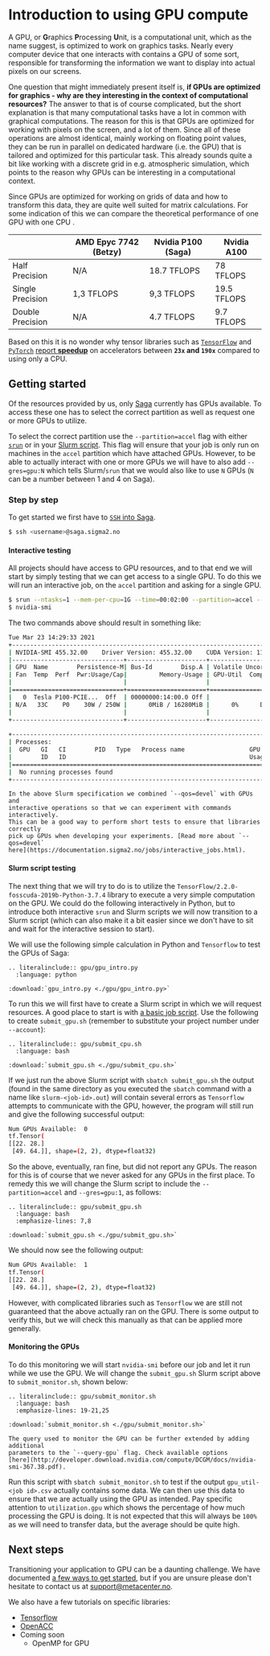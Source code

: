 # Introduction to using GPU compute

A GPU, or **G**raphics **P**rocessing **U**nit, is a computational unit, which
as the name suggest, is optimized to work on graphics tasks. Nearly every
computer device that one interacts with contains a GPU of some sort, responsible
for transforming the information we want to display into actual pixels on our
screens.

One question that might immediately present itself is, **if GPUs are optimized
for graphics - why are they interesting in the context of computational
resources?** The answer to that is of course complicated, but the short
explanation is that many computational tasks have a lot in common with
graphical computations. The reason for this is that GPUs are optimized for
working with pixels on the screen, and a lot of them. Since all of these
operations are almost identical, mainly working on floating point values, they
can be run in parallel on dedicated hardware (i.e. the GPU) that is tailored and
optimized for this particular task. This already sounds quite a bit like working
with a discrete grid in e.g. atmospheric simulation, which points to the reason
why GPUs can be interesting in a computational context.

Since GPUs are optimized for working on grids of data and how to transform this
data, they are quite well suited for matrix calculations. For some indication of
this we can compare the theoretical performance of one GPU with one CPU
.

| | AMD Epyc 7742 (Betzy) | Nvidia P100 (Saga) | Nvidia A100 |
|-|-----------------------|--------------------|-------------|
| Half Precision | N/A | 18.7 TFLOPS | 78 TFLOPS |
| Single Precision | 1,3 TFLOPS | 9,3 TFLOPS | 19.5 TFLOPS |
| Double Precision | N/A | 4.7 TFLOPS | 9.7 TFLOPS |

Based on this it is no wonder why tensor libraries such as
[`TensorFlow`](https://www.tensorflow.org/) and [`PyTorch`](https://pytorch.org/)
[report **speedup**](https://blog.tensorflow.org/2018/04/speed-up-tensorflow-inference-on-gpus-tensorRT.html)
on accelerators between **`23x` and `190x`** compared to using only a CPU.

## Getting started
Of the resources provided by us, only
[Saga](https://documentation.sigma2.no/jobs/job_types/saga_job_types.html#job-type-saga-accel)
currently has GPUs available. To access these one has to select the correct
partition as well as request one or more GPUs to utilize.

To select the correct partition use the `--partition=accel` flag with either
[`srun`](https://documentation.sigma2.no/jobs/interactive_jobs.html) or in your
[Slurm script](https://documentation.sigma2.no/jobs/job_scripts.html). This flag
will ensure that your job is only run on machines in the `accel` partition which
have attached GPUs. However, to be able to actually interact with one or more
GPUs we will have to also add `--gres=gpu:N` which tells Slurm/`srun` that we
would also like to use `N` GPUs (`N` can be a number between 1 and 4 on Saga).

### Step by step
To get started we first have to [`SSH` into
Saga](https://documentation.sigma2.no/getting_started/create_ssh_keys.html).

```bash
$ ssh <username>@saga.sigma2.no
```

#### Interactive testing
All projects should have access to GPU resources, and to that end we will start
by simply testing that we can get access to a single GPU. To do this we will run
an interactive job, on the `accel` partition and asking for a single GPU.

```bash
$ srun --ntasks=1 --mem-per-cpu=1G --time=00:02:00 --partition=accel --gres=gpu:1 --qos=devel --account=<your project number> --pty bash -i
$ nvidia-smi
```

The two commands above should result in something like:

```bash
Tue Mar 23 14:29:33 2021                                                       
+-----------------------------------------------------------------------------+
| NVIDIA-SMI 455.32.00    Driver Version: 455.32.00    CUDA Version: 11.1     |
|-------------------------------+----------------------+----------------------+
| GPU  Name        Persistence-M| Bus-Id        Disp.A | Volatile Uncorr. ECC |
| Fan  Temp  Perf  Pwr:Usage/Cap|         Memory-Usage | GPU-Util  Compute M. |
|                               |                      |               MIG M. |
|===============================+======================+======================|
|   0  Tesla P100-PCIE...  Off  | 00000000:14:00.0 Off |                    0 |
| N/A   33C    P0    30W / 250W |      0MiB / 16280MiB |      0%      Default |
|                               |                      |                  N/A |
+-------------------------------+----------------------+----------------------+
                                                                               
+-----------------------------------------------------------------------------+
| Processes:                                                                  |
|  GPU   GI   CI        PID   Type   Process name                  GPU Memory |
|        ID   ID                                                   Usage      |
|=============================================================================|
|  No running processes found                                                 |
+-----------------------------------------------------------------------------+
```

```{note}
In the above Slurm specification we combined `--qos=devel` with GPUs and
interactive operations so that we can experiment with commands interactively.
This can be a good way to perform short tests to ensure that libraries correctly
pick up GPUs when developing your experiments. [Read more about `--qos=devel`
here](https://documentation.sigma2.no/jobs/interactive_jobs.html).
```

#### Slurm script testing
The next thing that we will try to do is to utilize the
`TensorFlow/2.2.0-fosscuda-2019b-Python-3.7.4` library to execute a very simple
computation on the GPU. We could do the following interactively in Python, but
to introduce both interactive `srun` and Slurm scripts we will now transition to
a Slurm script (which can also make it a bit easier since we don't have to sit
and wait for the interactive session to start).

We will use the following simple calculation in Python and `Tensorflow` to test
the GPUs of Saga:

```{eval-rst} 
.. literalinclude:: gpu/gpu_intro.py
  :language: python
```

```{eval-rst} 
:download:`gpu_intro.py <./gpu/gpu_intro.py>`
```

To run this we will first have to create a Slurm script in which we will request
resources. A good place to start is with [a basic job
script](https://documentation.sigma2.no/jobs/job_scripts.html#job-script-basics).
Use the following to create `submit_gpu.sh` (remember to substitute your project
number under `--account`):

```{eval-rst} 
.. literalinclude:: gpu/submit_cpu.sh
  :language: bash
```
```{eval-rst} 
:download:`submit_gpu.sh <./gpu/submit_cpu.sh>`
```

If we just run the above Slurm script with `sbatch submit_gpu.sh` the output
(found in the same directory as you executed the `sbatch` command with a name
like `slurm-<job-id>.out`) will contain several errors as `Tensorflow` attempts
to communicate with the GPU, however, the program will still run and give the
following successful output:

```bash
Num GPUs Available:  0                   
tf.Tensor(                               
[[22. 28.]                               
 [49. 64.]], shape=(2, 2), dtype=float32)
```

So the above, eventually, ran fine, but did not report any GPUs. The reason for
this is of course that we never asked for any GPUs in the first place. To remedy
this we will change the Slurm script to include the `--partition=accel` and
`--gres=gpu:1`, as follows:

```{eval-rst} 
.. literalinclude:: gpu/submit_gpu.sh
  :language: bash
  :emphasize-lines: 7,8
```
```{eval-rst} 
:download:`submit_gpu.sh <./gpu/submit_gpu.sh>`
```

We should now see the following output:

```bash
Num GPUs Available:  1                    
tf.Tensor(                                
[[22. 28.]                                
 [49. 64.]], shape=(2, 2), dtype=float32) 
```

However, with complicated libraries such as `Tensorflow` we are still not
guaranteed that the above actually ran on the GPU. There is some output to
verify this, but we will check this manually as that can be applied more
generally.

#### Monitoring the GPUs
To do this monitoring we will start `nvidia-smi` before our job and let it run
while we use the GPU. We will change the `submit_gpu.sh` Slurm script above to
`submit_monitor.sh`, shown below:

```{eval-rst} 
.. literalinclude:: gpu/submit_monitor.sh
  :language: bash
  :emphasize-lines: 19-21,25
```
```{eval-rst} 
:download:`submit_monitor.sh <./gpu/submit_monitor.sh>`
```

```{note}
The query used to monitor the GPU can be further extended by adding additional
parameters to the `--query-gpu` flag. Check available options
[here](http://developer.download.nvidia.com/compute/DCGM/docs/nvidia-smi-367.38.pdf).
```

Run this script with `sbatch submit_monitor.sh` to test if the output
`gpu_util-<job id>.csv` actually contains some data. We can then use this data
to ensure that we are actually using the GPU as intended. Pay specific attention
to `utilization.gpu` which shows the percentage of how much processing the GPU
is doing. It is not expected that this will always be `100%` as we will need to
transfer data, but the average should be quite high.

## Next steps
Transitioning your application to GPU can be a daunting challenge. We have
documented [a few ways to get
started](https://documentation.sigma2.no/code_development/guides.html), but if
you are unsure please don't hesitate to contact us at
[support@metacenter.no](mailto:support@metacenter.no).

We also have a few tutorials on specific libraries:
- [Tensorflow](https://documentation.sigma2.no/jobs/guides/tensorflow_gpu.html)
- [OpenACC](https://documentation.sigma2.no/code_development/guides/openacc.html)
- Coming soon
  - OpenMP for GPU
